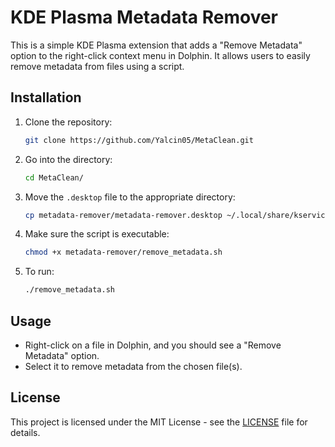 # KDE Plasma Metadata Remover

This is a simple KDE Plasma extension that adds a "Remove Metadata" option to the right-click context menu in Dolphin. It allows users to easily remove metadata from files using a script.

## Installation

1. Clone the repository:
   ```bash
   git clone https://github.com/Yalcin05/MetaClean.git
   ```
1. Go into the directory:
   ```bash
   cd MetaClean/
   ```

2. Move the `.desktop` file to the appropriate directory:
   ```bash
   cp metadata-remover/metadata-remover.desktop ~/.local/share/kservices5/ServiceMenus/
   ```

3. Make sure the script is executable:
   ```bash
   chmod +x metadata-remover/remove_metadata.sh
   ```

4. To run:
   ```bash
   ./remove_metadata.sh
   ```

## Usage

- Right-click on a file in Dolphin, and you should see a "Remove Metadata" option.
- Select it to remove metadata from the chosen file(s).

## License

This project is licensed under the MIT License - see the [LICENSE](LICENSE) file for details.

